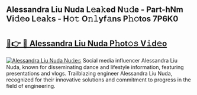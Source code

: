 ## Alessandra Liu Nuda L𝚎a𝚔ed N𝚞𝚍e - Part-hNm Vi𝚍𝚎o L𝚎a𝚔s - H𝚘𝚝 O𝚗𝚕yf𝚊ns P𝚑𝚘tos 7P6K0

# <h2><a href="http://kfeajz.oniu.top/?m=Alessandra+Liu+Nuda">🔗👉 🔴 Alessandra Liu Nuda P𝚑ot𝚘𝚜 V𝚒d𝚎o</a></h2>

[![Alessandra Liu Nuda Nu𝚍e𝚜](https://i.imgur.com/0qMVB7G.gif)](http://kfeajz.oniu.top/?m=Alessandra+Liu+Nuda)
Social media influencer Alessandra Liu Nuda, known for disseminating dance and lifestyle information, featuring presentations and vlogs. Trailblazing engineer Alessandra Liu Nuda, recognized for their innovative solutions and commitment to progress in the field of engineering.  
